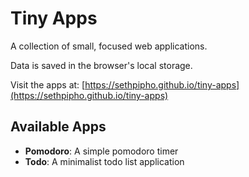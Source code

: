 # Tiny Apps

A collection of small, focused web applications.

Data is saved in the browser's local storage.

Visit the apps at: [https://sethpipho.github.io/tiny-apps](https://sethpipho.github.io/tiny-apps)

## Available Apps
- **Pomodoro**: A simple pomodoro timer
- **Todo**: A minimalist todo list application
